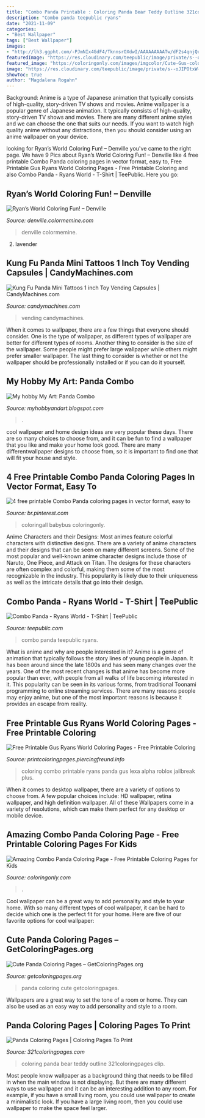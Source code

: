 ```yaml
---
title: "Combo Panda Printable : Coloring Panda Bear Teddy Outline 321coloringpages Clip"
description: "Combo panda teepublic ryans"
date: "2021-11-09"
categories:
- "Best Wallpaper"
tags: ["Best Wallpaper"]
images:
- "http://lh3.ggpht.com/-PJmNIx4GdF4/TknnsrOXdwI/AAAAAAAAATw/dF2s4qnjQro/IMG_3636_thumb%25255B1%25255D.jpg?imgmax=800"
featuredImage: "https://res.cloudinary.com/teepublic/image/private/s--oJIPOtxW--/t_Preview/t_watermark_lock/b_rgb:c62b29,c_lpad,f_jpg,h_630,q_90,w_1200/v1572276649/production/designs/6498976_0.jpg"
featured_image: "https://coloringonly.com/images/imgcolor/Cute-Gus-coloring-page.jpg"
image: "https://res.cloudinary.com/teepublic/image/private/s--oJIPOtxW--/t_Preview/t_watermark_lock/b_rgb:c62b29,c_lpad,f_jpg,h_630,q_90,w_1200/v1572276649/production/designs/6498976_0.jpg"
ShowToc: true
author: "Magdalena Rogahn"
---
```



Background: Anime is a type of Japanese animation that typically consists of high-quality, story-driven TV shows and movies.
Anime wallpaper is a popular genre of Japanese animation. It typically consists of high-quality, story-driven TV shows and movies. There are many different anime styles and we can choose the one that suits our needs. If you want to watch high quality anime without any distractions, then you should consider using an anime wallpaper on your device.

	

		
looking for Ryan’s World Coloring Fun! – Denville you've came to the right page. We have 9 Pics about Ryan’s World Coloring Fun! – Denville like 4 free printable Combo Panda coloring pages in vector format, easy to, Free Printable Gus Ryans World Coloring Pages - Free Printable Coloring and also Combo Panda - Ryans World - T-Shirt | TeePublic. Here you go:
		
    
## Ryan’s World Coloring Fun! – Denville

<img loading=lazy src="https://denville.colormemine.com/wp-content/uploads/sites/53/2020/06/RW_Gus2Florida_ColoringSheet-scaled.jpg" onerror="this.onerror=null;this.src='https://tse4.mm.bing.net/th?id=OIP.LR_bVgNOgZ-2Or7aZ3nccgHaJh&amp;pid=15.1';" alt="Ryan’s World Coloring Fun! – Denville">

_Source: denville.colormemine.com_

>denville colormemine. 

	

2. lavender 

    
## Kung Fu Panda Mini Tattoos 1 Inch Toy Vending Capsules | CandyMachines.com

<img loading=lazy src="https://cdn11.bigcommerce.com/s-xun5w23utl/products/3998/images/6592/kung-fu-panda-tattoos-vending-capsules-display-front__50571.1603781932.386.513.jpg?c=1" onerror="this.onerror=null;this.src='https://tse1.mm.bing.net/th?id=OIP.3W6lOP9FLrRiK7XGntMx-gAAAA&amp;pid=15.1';" alt="Kung Fu Panda Mini Tattoos 1 inch Toy Vending Capsules | CandyMachines.com">

_Source: candymachines.com_

>vending candymachines. 

	

When it comes to wallpaper, there are a few things that everyone should consider. One is the type of wallpaper, as different types of wallpaper are better for different types of rooms. Another thing to consider is the size of the wallpaper. Some people might prefer large wallpaper while others might prefer smaller wallpaper. The last thing to consider is whether or not the wallpaper should be professionally installed or if you can do it yourself.

    
## My Hobby My Art: Panda Combo

<img loading=lazy src="http://lh3.ggpht.com/-PJmNIx4GdF4/TknnsrOXdwI/AAAAAAAAATw/dF2s4qnjQro/IMG_3636_thumb%25255B1%25255D.jpg?imgmax=800" onerror="this.onerror=null;this.src='https://tse4.mm.bing.net/th?id=OIP.Ph_z7lGxBovbWfQHF11HnAAAAA&amp;pid=15.1';" alt="My hobby My Art: Panda Combo">

_Source: myhobbyandart.blogspot.com_

>. 

	

cool wallpaper and home design ideas are very popular these days. There are so many choices to choose from, and it can be fun to find a wallpaper that you like and make your home look good. There are many differentwallpaper designs to choose from, so it is important to find one that will fit your house and style.

    
## 4 Free Printable Combo Panda Coloring Pages In Vector Format, Easy To

<img loading=lazy src="https://i.pinimg.com/736x/5b/94/81/5b9481da80b12c77ec4154939419d52f.jpg" onerror="this.onerror=null;this.src='https://tse1.mm.bing.net/th?id=OIP.d6sqLlqq2CmLcYyIHIwA7gHaGi&amp;pid=15.1';" alt="4 free printable Combo Panda coloring pages in vector format, easy to">

_Source: br.pinterest.com_

>coloringall babybus coloringonly. 

	

Anime Characters and their Designs: Most animes feature colorful characters with distinctive designs.
There are a variety of anime characters and their designs that can be seen on many different screens. Some of the most popular and well-known anime character designs include those of Naruto, One Piece, and Attack on Titan. The designs for these characters are often complex and colorful, making them some of the most recognizable in the industry. This popularity is likely due to their uniqueness as well as the intricate details that go into their design.

    
## Combo Panda - Ryans World - T-Shirt | TeePublic

<img loading=lazy src="https://res.cloudinary.com/teepublic/image/private/s--oJIPOtxW--/t_Preview/t_watermark_lock/b_rgb:c62b29,c_lpad,f_jpg,h_630,q_90,w_1200/v1572276649/production/designs/6498976_0.jpg" onerror="this.onerror=null;this.src='https://tse2.mm.bing.net/th?id=OIP.jbG9JgmpCNKqUw7v7ndJDgHaD4&amp;pid=15.1';" alt="Combo Panda - Ryans World - T-Shirt | TeePublic">

_Source: teepublic.com_

>combo panda teepublic ryans. 

	

What is anime and why are people interested in it?
Anime is a genre of animation that typically follows the story lines of young people in Japan. It has been around since the late 1800s and has seen many changes over the years. One of the most recent changes is that anime has become more popular than ever, with people from all walks of life becoming interested in it. This popularity can be seen in its various forms, from traditional Toonami programming to online streaming services. There are many reasons people may enjoy anime, but one of the most important reasons is because it provides an escape from reality.

    
## Free Printable Gus Ryans World Coloring Pages - Free Printable Coloring

<img loading=lazy src="https://i1.wp.com/wallyandweezy.com/wp-content/uploads/2019/07/combo-vs-alpha-lexa-roblox-jailbreak-coloring-page.png?resize=300%2C209&amp;ssl=1" onerror="this.onerror=null;this.src='https://tse1.mm.bing.net/th?id=OIP.r2qE-2mvUEQAkHc4WGHNuQAAAA&amp;pid=15.1';" alt="Free Printable Gus Ryans World Coloring Pages - Free Printable Coloring">

_Source: printcoloringpages.piercingfreund.info_

>coloring combo printable ryans panda gus lexa alpha roblox jailbreak plus. 

	

When it comes to desktop wallpaper, there are a variety of options to choose from. A few popular choices include: HD wallpaper, retina wallpaper, and high definition wallpaper. All of these Wallpapers come in a variety of resolutions, which can make them perfect for any desktop or mobile device. 

    
## Amazing Combo Panda Coloring Page - Free Printable Coloring Pages For Kids

<img loading=lazy src="https://coloringonly.com/images/imgcolor/Cute-Gus-coloring-page.jpg" onerror="this.onerror=null;this.src='https://tse2.mm.bing.net/th?id=OIP.yLpYzvu6DqdQxI5iLnQ1VgHaJn&amp;pid=15.1';" alt="Amazing Combo Panda Coloring Page - Free Printable Coloring Pages for Kids">

_Source: coloringonly.com_

>. 

	

Cool wallpaper can be a great way to add personality and style to your home. With so many different types of cool wallpaper, it can be hard to decide which one is the perfect fit for your home. Here are five of our favorite options for cool wallpaper: 

    
## Cute Panda Coloring Pages – GetColoringPages.org

<img loading=lazy src="https://www.getcoloringpages.org/wp-content/uploads/2017/11/Cute-Panda.jpg" onerror="this.onerror=null;this.src='https://tse3.mm.bing.net/th?id=OIP.U8MXiCOaUWKQa3p118ZZLQHaHa&amp;pid=15.1';" alt="Cute Panda Coloring Pages – GetColoringPages.org">

_Source: getcoloringpages.org_

>panda coloring cute getcoloringpages. 

	

Wallpapers are a great way to set the tone of a room or home. They can also be used as an easy way to add personality and style to a room.

    
## Panda Coloring Pages | Coloring Pages To Print

<img loading=lazy src="http://www.321coloringpages.com/images/panda-coloring-pages/panda-coloring-pages-3.png" onerror="this.onerror=null;this.src='https://tse3.mm.bing.net/th?id=OIP.5RCdyKIHvGHS2rVB8D_nXAHaIa&amp;pid=15.1';" alt="Panda Coloring Pages | Coloring Pages To Print">

_Source: 321coloringpages.com_

>coloring panda bear teddy outline 321coloringpages clip. 

	

Most people know wallpaper as a background thing that needs to be filled in when the main window is not displaying. But there are many different ways to use wallpaper and it can be an interesting addition to any room. For example, if you have a small living room, you could use wallpaper to create a minimalistic look. If you have a large living room, then you could use wallpaper to make the space feel larger.

